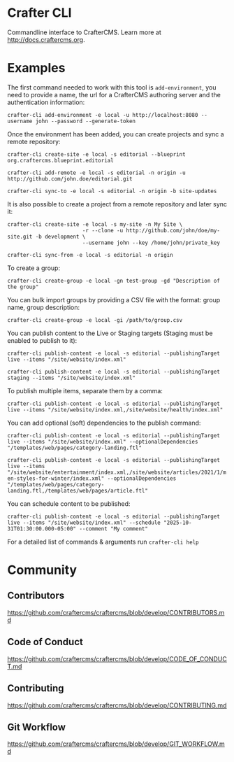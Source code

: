 # Crafter CLI
Commandline interface to CrafterCMS. Learn more at http://docs.craftercms.org.

# Examples

The first command needed to work with this tool is `add-environment`, you need to provide a name, the url for a
CrafterCMS authoring server and the authentication information:

`crafter-cli add-environment -e local -u http://localhost:8080 --username john --password --generate-token`

Once the environment has been added, you can create projects and sync a remote repository:

`crafter-cli create-site -e local -s editorial --blueprint org.craftercms.blueprint.editorial`

`crafter-cli add-remote -e local -s editorial -n origin -u http://github.com/john.doe/editorial.git`

`crafter-cli sync-to -e local -s editorial -n origin -b site-updates`

It is also possible to create a project from a remote repository and later sync it:

```
crafter-cli create-site -e local -s my-site -n My Site \
                        -r --clone -u http://github.com/john/doe/my-site.git -b development \
                        --username john --key /home/john/private_key
```

`crafter-cli sync-from -e local -s editorial -n origin`

To create a group:

`crafter-cli create-group -e local -gn test-group -gd "Description of the group"`

You can bulk import groups by providing a CSV file with the format: group name, group description:

`crafter-cli create-group -e local -gi /path/to/group.csv`

You can publish content to the Live or Staging targets (Staging must be enabled to publish to it):

`crafter-cli publish-content -e local -s editorial --publishingTarget live --items "/site/website/index.xml"`

`crafter-cli publish-content -e local -s editorial --publishingTarget staging --items "/site/website/index.xml"`

To publish multiple items, separate them by a comma:

`crafter-cli publish-content -e local -s editorial --publishingTarget live --items "/site/website/index.xml,/site/website/health/index.xml"`

You can add optional (soft) dependencies to the publish command:

`crafter-cli publish-content -e local -s editorial --publishingTarget live --items "/site/website/index.xml" --optionalDependencies "/templates/web/pages/category-landing.ftl"`

`crafter-cli publish-content -e local -s editorial --publishingTarget live --items "/site/website/entertainment/index.xml,/site/website/articles/2021/1/men-styles-for-winter/index.xml" --optionalDependencies "/templates/web/pages/category-landing.ftl,/templates/web/pages/article.ftl"`

You can schedule content to be published:

`crafter-cli publish-content -e local -s editorial --publishingTarget live --items "/site/website/index.xml" --schedule "2025-10-31T01:30:00.000-05:00" --comment "My comment"`

For a detailed list of commands & arguments run `crafter-cli help`

# Community
## Contributors
https://github.com/craftercms/craftercms/blob/develop/CONTRIBUTORS.md

## Code of Conduct
https://github.com/craftercms/craftercms/blob/develop/CODE_OF_CONDUCT.md

## Contributing
https://github.com/craftercms/craftercms/blob/develop/CONTRIBUTING.md

## Git Workflow
https://github.com/craftercms/craftercms/blob/develop/GIT_WORKFLOW.md